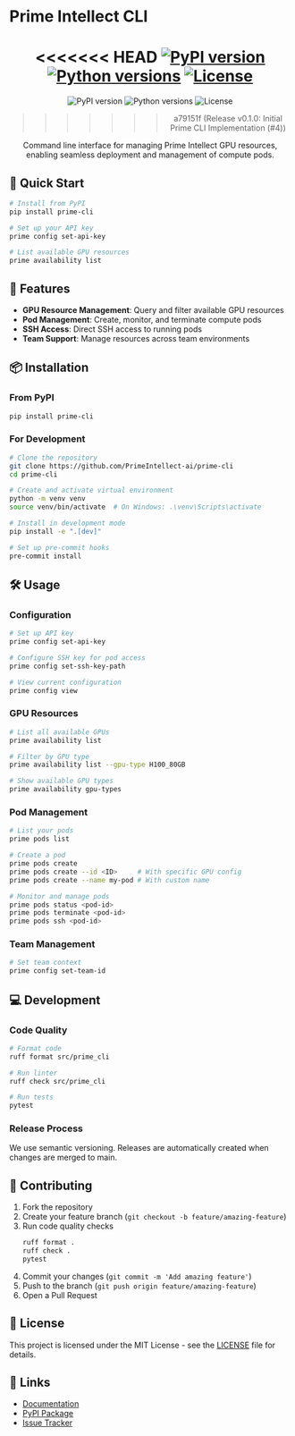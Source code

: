 # Prime Intellect CLI

<div align="center">

<<<<<<< HEAD
[![PyPI version](https://img.shields.io/pypi/v/prime-cli)](https://pypi.org/project/prime-cli/)
[![Python versions](https://img.shields.io/pypi/pyversions/prime-cli)](https://pypi.org/project/prime-cli/)
[![License](https://img.shields.io/pypi/l/prime-cli)](https://pypi.org/project/prime-cli/)
=======
![PyPI version](https://img.shields.io/pypi/v/prime-cli)
![Python versions](https://img.shields.io/pypi/pyversions/prime-cli)
![License](https://img.shields.io/pypi/l/prime-cli)
>>>>>>> a79151f (Release v0.1.0: Initial Prime CLI Implementation (#4))

Command line interface for managing Prime Intellect GPU resources, enabling seamless deployment and management of compute pods.
</div>

## 🚀 Quick Start

```bash
# Install from PyPI
pip install prime-cli

# Set up your API key
prime config set-api-key

# List available GPU resources
prime availability list
```

## 🔧 Features

- **GPU Resource Management**: Query and filter available GPU resources
- **Pod Management**: Create, monitor, and terminate compute pods
- **SSH Access**: Direct SSH access to running pods
- **Team Support**: Manage resources across team environments

## 📦 Installation

### From PyPI
```bash
pip install prime-cli
```

### For Development
```bash
# Clone the repository
git clone https://github.com/PrimeIntellect-ai/prime-cli
cd prime-cli

# Create and activate virtual environment
python -m venv venv
source venv/bin/activate  # On Windows: .\venv\Scripts\activate

# Install in development mode
pip install -e ".[dev]"

# Set up pre-commit hooks
pre-commit install
```

## 🛠️ Usage

### Configuration
```bash
# Set up API key
prime config set-api-key

# Configure SSH key for pod access
prime config set-ssh-key-path

# View current configuration
prime config view
```

### GPU Resources
```bash
# List all available GPUs
prime availability list

# Filter by GPU type
prime availability list --gpu-type H100_80GB

# Show available GPU types
prime availability gpu-types
```

### Pod Management
```bash
# List your pods
prime pods list

# Create a pod
prime pods create
prime pods create --id <ID>     # With specific GPU config
prime pods create --name my-pod # With custom name

# Monitor and manage pods
prime pods status <pod-id>
prime pods terminate <pod-id>
prime pods ssh <pod-id>
```

### Team Management
```bash
# Set team context
prime config set-team-id
```

## 💻 Development

### Code Quality
```bash
# Format code
ruff format src/prime_cli

# Run linter
ruff check src/prime_cli

# Run tests
pytest
```

### Release Process
We use semantic versioning. Releases are automatically created when changes are merged to main.

## 🤝 Contributing

1. Fork the repository
2. Create your feature branch (`git checkout -b feature/amazing-feature`)
3. Run code quality checks
   ```bash
   ruff format .
   ruff check .
   pytest
   ```
4. Commit your changes (`git commit -m 'Add amazing feature'`)
5. Push to the branch (`git push origin feature/amazing-feature`)
6. Open a Pull Request

## 📝 License

This project is licensed under the MIT License - see the [LICENSE](LICENSE) file for details.

## 🔗 Links

- [Documentation](https://docs.primeintellect.ai)
- [PyPI Package](https://pypi.org/project/prime-cli/)
- [Issue Tracker](https://github.com/PrimeIntellect-ai/prime-cli/issues)